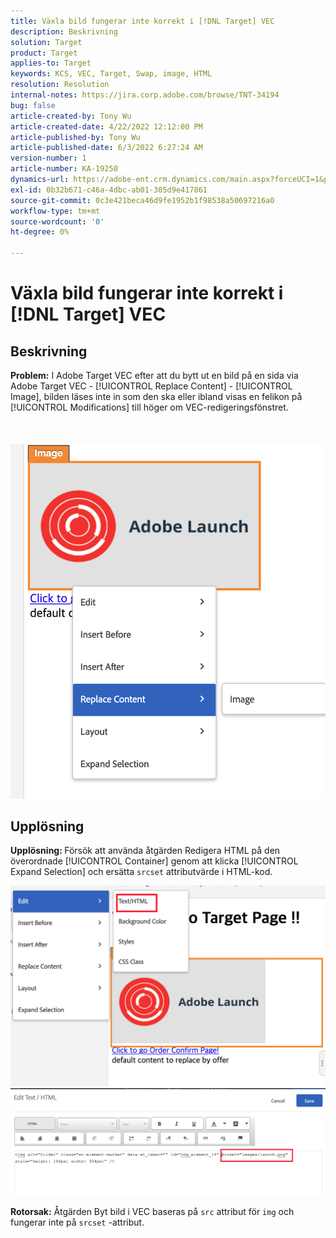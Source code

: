 ```yaml
---
title: Växla bild fungerar inte korrekt i [!DNL Target] VEC
description: Beskrivning
solution: Target
product: Target
applies-to: Target
keywords: KCS, VEC, Target, Swap, image, HTML
resolution: Resolution
internal-notes: https://jira.corp.adobe.com/browse/TNT-34194
bug: false
article-created-by: Tony Wu
article-created-date: 4/22/2022 12:12:00 PM
article-published-by: Tony Wu
article-published-date: 6/3/2022 6:27:24 AM
version-number: 1
article-number: KA-19250
dynamics-url: https://adobe-ent.crm.dynamics.com/main.aspx?forceUCI=1&pagetype=entityrecord&etn=knowledgearticle&id=9107d060-35c2-ec11-983e-0022480ab970
exl-id: 0b32b671-c46a-4dbc-ab01-305d9e417861
source-git-commit: 0c3e421beca46d9fe1952b1f98538a50697216a0
workflow-type: tm+mt
source-wordcount: '0'
ht-degree: 0%

---
```


# Växla bild fungerar inte korrekt i [!DNL Target] VEC

## Beskrivning

<b>Problem:</b> I Adobe Target VEC efter att du bytt ut en bild på en sida via Adobe Target VEC - [!UICONTROL Replace Content] - [!UICONTROL Image], bilden läses inte in som den ska eller ibland visas en felikon på [!UICONTROL Modifications] till höger om VEC-redigeringsfönstret.<br><br> <br><br>![](assets/___dfd13de3-36c2-ec11-983e-0022480ab970___.png)

## Upplösning




<b>Upplösning: </b>Försök att använda åtgärden Redigera HTML på den överordnade [!UICONTROL Container] genom att klicka [!UICONTROL Expand Selection] och ersätta `srcset` attributvärde i HTML-kod.

![](assets/0776b561-36c2-ec11-983e-0022480ab970.png)![](assets/e63bb087-36c2-ec11-983e-0022480ab970.png)





<b>Rotorsak:</b> Åtgärden Byt bild i VEC baseras på `src` attribut för `img` och fungerar inte på `srcset` -attribut.
